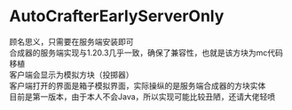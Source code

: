 # AutoCrafterEarlyServerOnly
顾名思义，只需要在服务端安装即可</br>
合成器的服务端实现与1.20.3几乎一致，确保了兼容性，也就是该方块为mc代码移植</br>
客户端会显示为模拟方块（投掷器）</br>
客户端打开的界面是箱子模拟界面，实际操纵的是服务端合成器的方块实体</br>
目前是第一版本，由于本人不会Java，所以实现可能比较丑陋，还请大佬轻喷</br>
